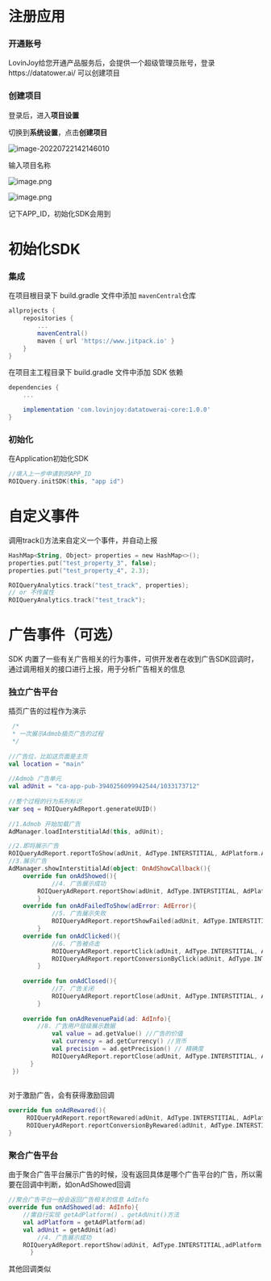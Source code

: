 # 注册应用

### 开通账号

LovinJoy给您开通产品服务后，会提供一个超级管理员账号，登录https://datatower.ai/ 可以创建项目

### 创建项目

登录后，进入**项目设置**



切换到**系统设置**，点击**创建项目**

![image-20220722142146010](/Users/shijunxing/Documents/image-20220722142146010.png)

输入项目名称

![image.png](https://files.slack.com/files-pri/TKG29QH9A-F03QDCLQFFC/image.png)

![image.png](https://files.slack.com/files-pri/TKG29QH9A-F03QS2480BT/image.png)

记下APP_ID，初始化SDK会用到

### 

# 初始化SDK

### 集成

在项目根目录下 build.gradle 文件中添加 `mavenCentral`仓库

```groovy
allprojects {
    repositories {
        ...
        mavenCentral()
        maven { url 'https://www.jitpack.io' }
    }
}
```

在项目主工程目录下 build.gradle 文件中添加  SDK 依赖

```groovy
dependencies {
    ...

    implementation 'com.lovinjoy:datatowerai-core:1.0.0'
}
```

### 初始化

在Application初始化SDK

```kotlin
//填入上一步申请到的APP_ID
ROIQuery.initSDK(this, "app id")
```

# 自定义事件

调用track()方法来自定义一个事件，并自动上报

```kotlin
HashMap<String, Object> properties = new HashMap<>();
properties.put("test_property_3", false);
properties.put("test_property_4", 2.3);

ROIQueryAnalytics.track("test_track", properties);
// or 不传属性
ROIQueryAnalytics.track("test_track");
```



# 广告事件（可选）

SDK  内置了一些有关广告相关的行为事件，可供开发者在收到广告SDK回调时，通过调用相关的接口进行上报，用于分析广告相关的信息

### 独立广告平台

插页广告的过程作为演示

```kotlin
 /*
 * 一次展示Admob插页广告的过程
 */
 
//广告位，比如这页面是主页
val location = "main"
 
//Admob 广告单元
val adUnit = "ca-app-pub-3940256099942544/1033173712"
 
//整个过程的行为系列标识
var seq = ROIQueryAdReport.generateUUID()
 
//1.Admob 开始加载广告
AdManager.loadInterstitialAd(this, adUnit); 

//2.即将展示广告
ROIQueryAdReport.reportToShow(adUnit, AdType.INTERSTITIAL, AdPlatform.ADMOB, location, seq)
//3.展示广告
AdManager.showInterstitialAd(object: OnAdShowCallback(){
   	override fun onAdShowed(){
        	//4. 广告展示成功
   		ROIQueryAdReport.reportShow(adUnit, AdType.INTERSTITIAL, AdPlatform.ADMOB, location,seq)
    	}
   	override fun onAdFailedToShow(adError: AdError){
      		//5. 广告展示失败
    		ROIQueryAdReport.reportShowFailed(adUnit, AdType.INTERSTITIAL, AdPlatform.ADMOB, location, seq, adError.code, adError.msg)
    	}
   	override fun onAdClicked(){
        	//6. 广告被点击
     		ROIQueryAdReport.reportClick(adUnit, AdType.INTERSTITIAL, AdPlatform.ADMOB, location, seq)
      		ROIQueryAdReport.reportConversionByClick(adUnit, AdType.INTERSTITIAL, AdPlatform.ADMOB, location, seq)
    	}
   		
   	override fun onAdClosed(){
        	//7. 广告关闭
     		ROIQueryAdReport.reportClose(adUnit, AdType.INTERSTITIAL, AdPlatform.ADMOB, location, seq)
    	}
   
   	override fun onAdRevenuePaid(ad: AdInfo){
		//8. 广告用户层级展示数据
        	val value = ad.getValue() //广告的价值
        	val currency = ad.getCurrency() //货币
        	val precision = ad.getPrecision() // 精确度
        	ROIQueryAdReport.reportClose(adUnit, AdType.INTERSTITIAL, AdPlatform.ADMOB, location, seq, value, currency, precision)
      }
 })
    

```

对于激励广告，会有获得激励回调

```kotlin
override fun onAdRewared(){
     ROIQueryAdReport.reportRewared(adUnit, AdType.INTERSTITIAL, AdPlatform.ADMOB, location, seq)
     ROIQueryAdReport.reportConversionByRewared(adUnit, AdType.INTERSTITIAL, AdPlatform.ADMOB, location, seq)
}
```



### 聚合广告平台

由于聚合广告平台展示广告的时候，没有返回具体是哪个广告平台的广告，所以需要在回调中判断，如onAdShowed回调

```kotlin
//聚合广告平台一般会返回广告相关的信息 AdInfo
override fun onAdShowed(ad: AdInfo){
  	//需自行实现 getAdPlatform() 、getAdUnit()方法
  	val adPlatform = getAdPlatform(ad)
  	val adUnit = getAdUnit(ad)
        //4. 广告展示成功
   	ROIQueryAdReport.reportShow(adUnit, AdType.INTERSTITIAL,adPlatform,location, seq)
      }
```

其他回调类似
